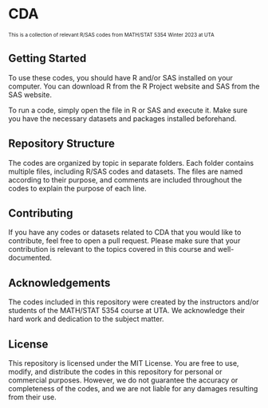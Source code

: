 # CDA
<font size="1"> This is a collection of relevant R/SAS codes from MATH/STAT 5354 Winter 2023 at UTA </font> 

## Getting Started
To use these codes, you should have R and/or SAS installed on your computer. You can download R from the R Project website and SAS from the SAS website.

To run a code, simply open the file in R or SAS and execute it. Make sure you have the necessary datasets and packages installed beforehand.

## Repository Structure
The codes are organized by topic in separate folders. Each folder contains multiple files, including R/SAS codes and datasets. The files are named according to their purpose, and comments are included throughout the codes to explain the purpose of each line.

## Contributing
If you have any codes or datasets related to CDA that you would like to contribute, feel free to open a pull request. Please make sure that your contribution is relevant to the topics covered in this course and well-documented.

## Acknowledgements
The codes included in this repository were created by the instructors and/or students of the MATH/STAT 5354 course at UTA. We acknowledge their hard work and dedication to the subject matter.

## License
This repository is licensed under the MIT License. You are free to use, modify, and distribute the codes in this repository for personal or commercial purposes. However, we do not guarantee the accuracy or completeness of the codes, and we are not liable for any damages resulting from their use.
